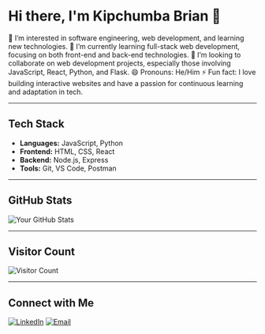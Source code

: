# Hi there, I'm Kipchumba Brian 👋

👀 I’m interested in software engineering, web development, and learning new technologies. 🌱 I’m currently learning full-stack web development, focusing on both front-end and back-end technologies. 💞️ I’m looking to collaborate on web development projects, especially those involving JavaScript, React, Python, and Flask. 😄 Pronouns: He/Him ⚡ Fun fact: I love building interactive websites and have a passion for continuous learning and adaptation in tech.

---



## Tech Stack

- **Languages:** JavaScript, Python
- **Frontend:** HTML, CSS, React
- **Backend:** Node.js, Express
- **Tools:** Git, VS Code, Postman

---

## GitHub Stats

![Your GitHub Stats](https://github-readme-stats.vercel.app/api?username=DevBrianHQ&show_icons=true&theme=radical)

---

## Visitor Count

![Visitor Count](https://hits.seeyoufarm.com/api/count/incr/badge.svg?url=https%3A%2F%2Fgithub.com%2FDevBrianHQ%2FDevBrianHQ)

---

## Connect with Me

[![LinkedIn](https://img.shields.io/badge/LinkedIn-Connect-blue?style=for-the-badge&logo=linkedin)](https://www.linkedin.com/in/your-linkedin-profile)
[![Email](https://img.shields.io/badge/Email-Send%20Email-red?style=for-the-badge&logo=gmail)](mailto:kipchumbabrian47@gmail.com)
